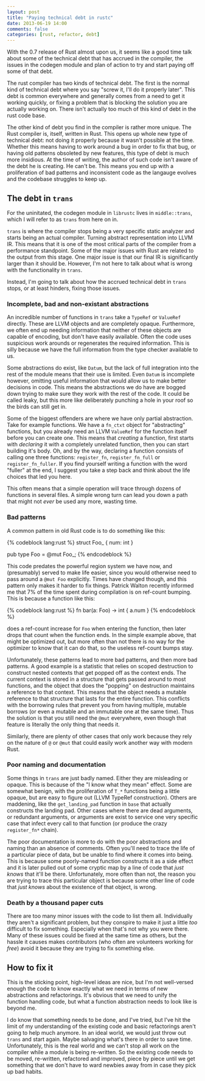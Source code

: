 ```yaml
---
layout: post
title: "Paying technical debt in rustc"
date: 2013-06-19 14:00
comments: false
categories: [rust, refactor, debt]
---
```


With the 0.7 release of Rust almost upon us, it seems like a good time talk about some of the
technical debt that has accrued in the compiler, the issues in the codegen module and plan of
action to try and start paying off some of that debt.

<!-- more -->

The rust compiler has two kinds of technical debt. The first is the normal kind of technical debt
where you say "screw it, I'll do it properly later". This debt is common everywhere and generally
comes from a need to get it working quickly, or fixing a problem that is blocking the solution you
are actually working on. There isn't actually too much of this kind of debt in the rust code base.

The other kind of debt you find in the compiler is rather more unique. The Rust compiler is,
itself, written in Rust. This opens up whole new type of technical debt: not doing it properly
because it wasn't possible at the time. Whether this means having to work around a bug in order to
fix that bug, or having old patterns obsoleted by new features, this type of debt is much more
insidious. At the time of writing, the author of such code isn't aware of the debt he is creating.
He can't be. This means you end up with a proliferation of bad patterns and inconsistent code as
the langauge evolves and the codebase struggles to keep up.

## The debt in `trans`

For the uninitated, the codegen module in `librustc` lives in `middle::trans`, which I will refer
to as `trans` from here on in.

`trans` is where the compiler stops being a very specific static analyzer and starts being an
actual compiler. Turning abstract representation into LLVM IR. This means that it is one of the
most critical parts of the compiler from a performance standpoint. Some of the major issues with
Rust are related to the output from this stage. One major issue is that our final IR is
significantly larger than it should be. However, I'm not here to talk about what is wrong with the
functionality in `trans`.

Instead, I'm going to talk about how the accrued technical debt in `trans` stops, or at least
hinders, fixing those issues.

### Incomplete, bad and non-existant abstractions

An incredible number of functions in `trans` take a `TypeRef` or `ValueRef` directly. These are
LLVM objects and are completely opaque. Furthermore, we often end up needing information that
neither of these objects are capable of encoding, but don't have easily available. Often the code
uses suspicious work arounds or regenerates the required information. This is silly because we have
the full information from the type checker available to us.

Some abstractions do exist, like `Datum`, but the lack of full integration into the rest of the
module means that their use is limited. Even `Datum` is incomplete however, omitting useful
information that would allow us to make better decisions in code. This means the abstractions we do
have are bogged down trying to make sure they work with the rest of the code. It could be called
leaky, but this more like deliberately punching a hole in your roof so the birds can still get in.

Some of the biggest offenders are where we have only partial abstraction. Take for example
functions. We have a `fn_ctxt` object for "abstracting" functions, but you already need an LLVM
`ValueRef` for the function itself before you can create one. This means that _creating_
a function, first starts with _declaring_ it with a completely unrelated function, then you can
start building it's body. Oh, and by the way, declaring a function consists of calling one three
functions: `register_fn`, `register_fn_full` or `register_fn_fuller`. If you find yourself writing
a function with the word "fuller" at the end, I suggest you take a step back and think about the
life choices that led you here.

This often means that a simple operation will trace through dozens of functions in several files.
A simple wrong turn can lead you down a path that might not _ever_ be used any more, wasting time.

### Bad patterns

A common pattern in old Rust code is to do something like this:

{% codeblock lang:rust %}
struct Foo_ {
    num: int
}

pub type Foo = @mut Foo_;
{% endcodeblock %}

This code predates the powerful region system we have now, and (presumably) served to make life
easier, since you would otherwise need to pass around a `@mut Foo` explicitly. Times have changed
though, and this pattern only makes it harder to fix things. Patrick Walton recently informed me
that 7% of the time spent during compilation is on ref-count bumping. This is because a function
like this:

{% codeblock lang:rust %}
fn bar(a: Foo) -> int {
    a.num
}
{% endcodeblock %}

does a ref-count increase for `Foo` when entering the function, then later drops that count when
the function ends. In the simple example above, that might be optimized out, but more often than
not there is no way for the optimizer to know that it can do that, so the useless ref-count bumps
stay.

Unfortunately, these patterns lead to more bad patterns, and then more bad patterns. A good example
is a statistic that relies on scoped destruction to construct nested contexts that get popped off
as the context ends. The current context is stored in a structure that gets passed around to most
functions, and the object that does the "popping" on destruction maintains a reference to that
context. This means that the object needs a mutable reference to that structure that lasts for the
entire function. This conflicts with the borrowing rules that prevent you from having multiple,
mutable borrows (or even a mutable and an immutable one at the same time). Thus the solution is
that you still need the `@mut` everywhere, even though that feature is literally the only thing
that needs it.

Similarly, there are plenty of other cases that only work because they rely on the nature of `@` or
`@mut` that could easily work another way with modern Rust.

### Poor naming and documentation

Some things in `trans` are just badly named. Either they are misleading or opaque. This is because
of the "I know what they mean" effect. Some are somewhat benign, with the proliferation of `T_*`
functions being a little opaque, but are easy to figure out (LLVM TypeRef construction). Others are
maddening, like the `get_landing_pad` function in `base` that actually constructs the landing pad.
Other cases where there are dead arguments, or redundant arguments, or arguments are exist to
service one very specific case that infect every call to that function (or produce the crazy
`register_fn*` chain).

The poor documentation is more to do with the poor abstractions and naming than an absence of
comments. Often you'll need to trace the life of a particular piece of data, but be unable to find
where it comes into being. This is because some poorly-named function constructs it as a side
effect and it is later pulled out of some cryptic map by a line of code that _just knows_ that
it'll be there. Unfortunately, more often than not, the reason you are trying to trace this
particular object is because some other line of code that _just knows_ about the existence of that
object, is wrong.

### Death by a thousand paper cuts

There are too many minor issues with the code to list them all. Individually they aren't
a significant problem, but they conspire to make it just a little _too_ difficult to fix something.
Especially when that's not why you were there. Many of these issues could be fixed at the same time
as others, but the hassle it causes makes contributors (who often are volunteers working for
_free_) avoid it because they are trying to fix something else.

## How to fix it

This is the sticking point, high-level ideas are nice, but I'm not well-versed enough the code to
know exactly what we need in terms of new abstractions and refactorings. It's obvious that we need
to unify the function handling code, but what a function abstraction needs to look like is beyond
me.

I do know that something needs to be done, and I've tried, but I've hit the limit of my
understanding of the existing code and basic refactorings aren't going to help much anymore. In an
ideal world, we would just throw out `trans` and start again. Maybe salvaging what's there in order
to save time. Unfortunately, this is the real world and we can't stop all work on the compiler
while a module is being re-written. So the existing code needs to be moved, re-written, refactored
and improved, piece by piece until we get something that we don't have to ward newbies away from in
case they pick up bad habits.
